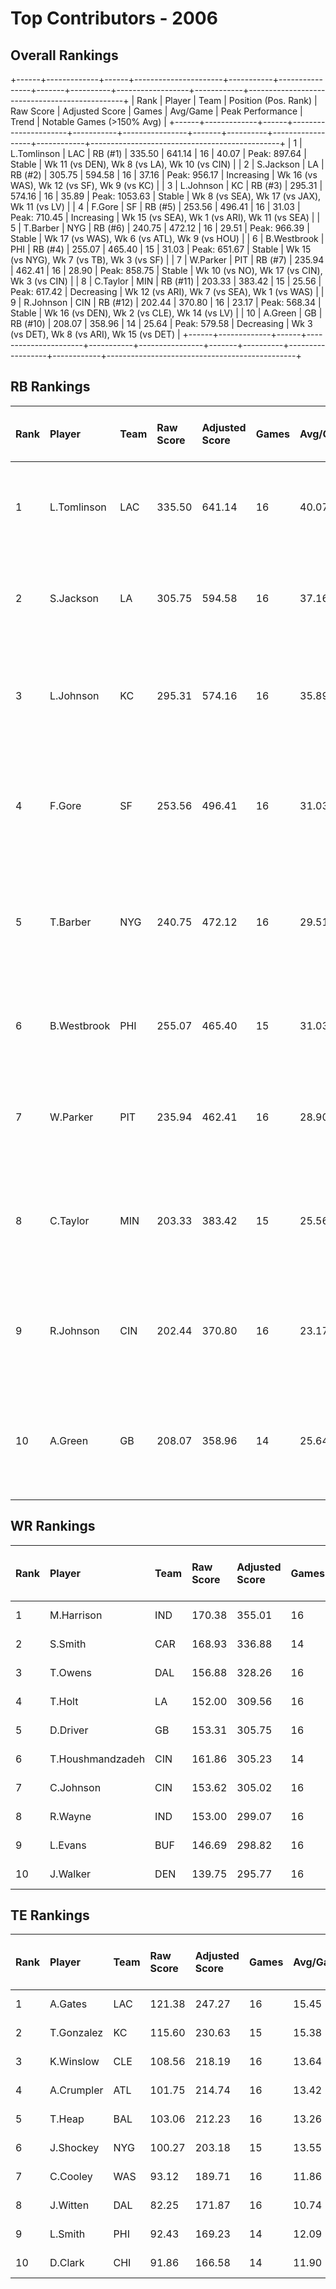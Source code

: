 # Top Contributors - 2006

## Overall Rankings

+------+-------------+------+----------------------+-----------+----------------+-------+----------+------------------+------------+-----------------------------------------------+
| Rank | Player      | Team | Position (Pos. Rank) | Raw Score | Adjusted Score | Games | Avg/Game | Peak Performance | Trend      | Notable Games (>150% Avg)                     |
+------+-------------+------+----------------------+-----------+----------------+-------+----------+------------------+------------+-----------------------------------------------+
| 1    | L.Tomlinson | LAC  | RB (#1)              | 335.50    | 641.14         | 16    | 40.07    | Peak: 897.64     | Stable     | Wk 11 (vs DEN), Wk 8 (vs LA), Wk 10 (vs CIN)  |
| 2    | S.Jackson   | LA   | RB (#2)              | 305.75    | 594.58         | 16    | 37.16    | Peak: 956.17     | Increasing | Wk 16 (vs WAS), Wk 12 (vs SF), Wk 9 (vs KC)   |
| 3    | L.Johnson   | KC   | RB (#3)              | 295.31    | 574.16         | 16    | 35.89    | Peak: 1053.63    | Stable     | Wk 8 (vs SEA), Wk 17 (vs JAX), Wk 11 (vs LV)  |
| 4    | F.Gore      | SF   | RB (#5)              | 253.56    | 496.41         | 16    | 31.03    | Peak: 710.45     | Increasing | Wk 15 (vs SEA), Wk 1 (vs ARI), Wk 11 (vs SEA) |
| 5    | T.Barber    | NYG  | RB (#6)              | 240.75    | 472.12         | 16    | 29.51    | Peak: 966.39     | Stable     | Wk 17 (vs WAS), Wk 6 (vs ATL), Wk 9 (vs HOU)  |
| 6    | B.Westbrook | PHI  | RB (#4)              | 255.07    | 465.40         | 15    | 31.03    | Peak: 651.67     | Stable     | Wk 15 (vs NYG), Wk 7 (vs TB), Wk 3 (vs SF)    |
| 7    | W.Parker    | PIT  | RB (#7)              | 235.94    | 462.41         | 16    | 28.90    | Peak: 858.75     | Stable     | Wk 10 (vs NO), Wk 17 (vs CIN), Wk 3 (vs CIN)  |
| 8    | C.Taylor    | MIN  | RB (#11)             | 203.33    | 383.42         | 15    | 25.56    | Peak: 617.42     | Decreasing | Wk 12 (vs ARI), Wk 7 (vs SEA), Wk 1 (vs WAS)  |
| 9    | R.Johnson   | CIN  | RB (#12)             | 202.44    | 370.80         | 16    | 23.17    | Peak: 568.34     | Stable     | Wk 16 (vs DEN), Wk 2 (vs CLE), Wk 14 (vs LV)  |
| 10   | A.Green     | GB   | RB (#10)             | 208.07    | 358.96         | 14    | 25.64    | Peak: 579.58     | Decreasing | Wk 3 (vs DET), Wk 8 (vs ARI), Wk 15 (vs DET)  |
+------+-------------+------+----------------------+-----------+----------------+-------+----------+------------------+------------+-----------------------------------------------+

## RB Rankings

| Rank | Player      | Team | Raw Score | Adjusted Score | Games | Avg/Game | Peak Performance | Trend      | Notable Games (>150% Avg)                     |
| :----| :-----------| :----| :---------| :--------------| :-----| :--------| :----------------| :----------| :---------------------------------------------|
| 1    | L.Tomlinson | LAC  | 335.50    | 641.14         | 16    | 40.07    | Peak: 897.64     | Stable     | Wk 11 (vs DEN), Wk 8 (vs LA), Wk 10 (vs CIN)  |
| 2    | S.Jackson   | LA   | 305.75    | 594.58         | 16    | 37.16    | Peak: 956.17     | Increasing | Wk 16 (vs WAS), Wk 12 (vs SF), Wk 9 (vs KC)   |
| 3    | L.Johnson   | KC   | 295.31    | 574.16         | 16    | 35.89    | Peak: 1053.63    | Stable     | Wk 8 (vs SEA), Wk 17 (vs JAX), Wk 11 (vs LV)  |
| 4    | F.Gore      | SF   | 253.56    | 496.41         | 16    | 31.03    | Peak: 710.45     | Increasing | Wk 15 (vs SEA), Wk 1 (vs ARI), Wk 11 (vs SEA) |
| 5    | T.Barber    | NYG  | 240.75    | 472.12         | 16    | 29.51    | Peak: 966.39     | Stable     | Wk 17 (vs WAS), Wk 6 (vs ATL), Wk 9 (vs HOU)  |
| 6    | B.Westbrook | PHI  | 255.07    | 465.40         | 15    | 31.03    | Peak: 651.67     | Stable     | Wk 15 (vs NYG), Wk 7 (vs TB), Wk 3 (vs SF)    |
| 7    | W.Parker    | PIT  | 235.94    | 462.41         | 16    | 28.90    | Peak: 858.75     | Stable     | Wk 10 (vs NO), Wk 17 (vs CIN), Wk 3 (vs CIN)  |
| 8    | C.Taylor    | MIN  | 203.33    | 383.42         | 15    | 25.56    | Peak: 617.42     | Decreasing | Wk 12 (vs ARI), Wk 7 (vs SEA), Wk 1 (vs WAS)  |
| 9    | R.Johnson   | CIN  | 202.44    | 370.80         | 16    | 23.17    | Peak: 568.34     | Stable     | Wk 16 (vs DEN), Wk 2 (vs CLE), Wk 14 (vs LV)  |
| 10   | A.Green     | GB   | 208.07    | 358.96         | 14    | 25.64    | Peak: 579.58     | Decreasing | Wk 3 (vs DET), Wk 8 (vs ARI), Wk 15 (vs DET)  |

## WR Rankings

| Rank | Player           | Team | Raw Score | Adjusted Score | Games | Avg/Game | Peak Performance | Trend      | Notable Games (>150% Avg) |
| :----| :----------------| :----| :---------| :--------------| :-----| :--------| :----------------| :----------| :-------------------------|
| 1    | M.Harrison       | IND  | 170.38    | 355.01         | 16    | 22.19    | Peak: 690.16     | Stable     |                           |
| 2    | S.Smith          | CAR  | 168.93    | 336.88         | 14    | 24.06    | Peak: 634.74     | Decreasing |                           |
| 3    | T.Owens          | DAL  | 156.88    | 328.26         | 16    | 20.52    | Peak: 496.96     | Stable     |                           |
| 4    | T.Holt           | LA   | 152.00    | 309.56         | 16    | 19.35    | Peak: 745.75     | Decreasing |                           |
| 5    | D.Driver         | GB   | 153.31    | 305.75         | 16    | 19.11    | Peak: 645.19     | Increasing |                           |
| 6    | T.Houshmandzadeh | CIN  | 161.86    | 305.23         | 14    | 21.80    | Peak: 547.28     | Decreasing |                           |
| 7    | C.Johnson        | CIN  | 153.62    | 305.02         | 16    | 19.06    | Peak: 868.06     | Increasing |                           |
| 8    | R.Wayne          | IND  | 153.00    | 299.07         | 16    | 18.69    | Peak: 762.92     | Decreasing |                           |
| 9    | L.Evans          | BUF  | 146.69    | 298.82         | 16    | 18.68    | Peak: 919.80     | Increasing |                           |
| 10   | J.Walker         | DEN  | 139.75    | 295.77         | 16    | 18.49    | Peak: 874.77     | Decreasing |                           |

## TE Rankings

| Rank | Player     | Team | Raw Score | Adjusted Score | Games | Avg/Game | Peak Performance | Trend      | Notable Games (>150% Avg) |
| :----| :----------| :----| :---------| :--------------| :-----| :--------| :----------------| :----------| :-------------------------|
| 1    | A.Gates    | LAC  | 121.38    | 247.27         | 16    | 15.45    | Peak: 497.86     | Increasing |                           |
| 2    | T.Gonzalez | KC   | 115.60    | 230.63         | 15    | 15.38    | Peak: 557.49     | Increasing |                           |
| 3    | K.Winslow  | CLE  | 108.56    | 218.19         | 16    | 13.64    | Peak: 381.57     | Decreasing |                           |
| 4    | A.Crumpler | ATL  | 101.75    | 214.74         | 16    | 13.42    | Peak: 685.62     | Decreasing |                           |
| 5    | T.Heap     | BAL  | 103.06    | 212.23         | 16    | 13.26    | Peak: 303.86     | Decreasing |                           |
| 6    | J.Shockey  | NYG  | 100.27    | 203.18         | 15    | 13.55    | Peak: 419.25     | Increasing |                           |
| 7    | C.Cooley   | WAS  | 93.12     | 189.71         | 16    | 11.86    | Peak: 372.34     | Increasing |                           |
| 8    | J.Witten   | DAL  | 82.25     | 171.87         | 16    | 10.74    | Peak: 372.49     | Stable     |                           |
| 9    | L.Smith    | PHI  | 92.43     | 169.23         | 14    | 12.09    | Peak: 372.94     | Decreasing |                           |
| 10   | D.Clark    | CHI  | 91.86     | 166.58         | 14    | 11.90    | Peak: 538.68     | Decreasing |                           |

